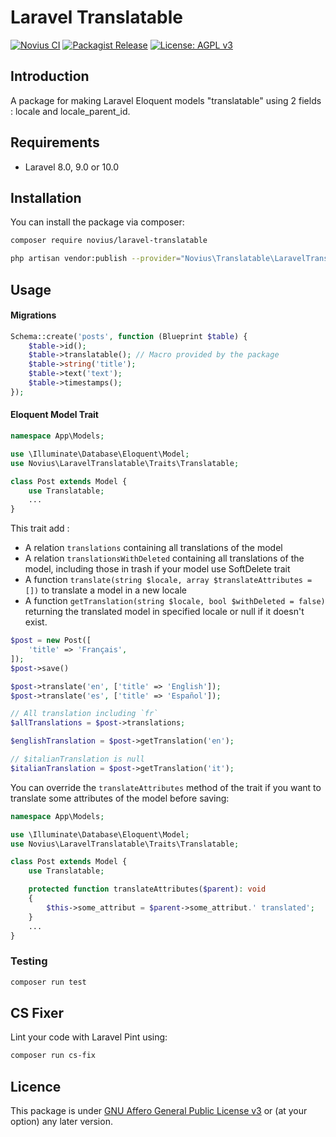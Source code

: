 # Laravel Translatable

[![Novius CI](https://github.com/novius/laravel-publishable/actions/workflows/main.yml/badge.svg?branch=main)](https://github.com/novius/laravel-translatable/actions/workflows/main.yml)
[![Packagist Release](https://img.shields.io/packagist/v/novius/laravel-translatable.svg?maxAge=1800&style=flat-square)](https://packagist.org/packages/novius/laravel-translatable)
[![License: AGPL v3](https://img.shields.io/badge/License-AGPL%20v3-blue.svg)](http://www.gnu.org/licenses/agpl-3.0)


## Introduction

A package for making Laravel Eloquent models "translatable" using 2 fields : locale and locale_parent_id.

## Requirements

* Laravel 8.0, 9.0 or 10.0

## Installation

You can install the package via composer:

```bash
composer require novius/laravel-translatable
```

```bash
php artisan vendor:publish --provider="Novius\Translatable\LaravelTranslatableServiceProvider" --tag=lang
```

## Usage

#### Migrations

```php
Schema::create('posts', function (Blueprint $table) {
    $table->id();
    $table->translatable(); // Macro provided by the package
    $table->string('title');
    $table->text('text');
    $table->timestamps();
});
```

#### Eloquent Model Trait

```php
namespace App\Models;

use \Illuminate\Database\Eloquent\Model;
use Novius\LaravelTranslatable\Traits\Translatable;

class Post extends Model {
    use Translatable;
    ...
}
```

This trait add :
* A relation `translations` containing all translations of the model
* A relation `translationsWithDeleted` containing all translations of the model, including those in trash if your model use SoftDelete trait 
* A function `translate(string $locale, array $translateAttributes = [])` to translate a model in a new locale
* A function `getTranslation(string $locale, bool $withDeleted = false)` returning the translated model in specified locale or null if it doesn't exist. 

```php
$post = new Post([
    'title' => 'Français',
]);
$post->save()

$post->translate('en', ['title' => 'English']);
$post->translate('es', ['title' => 'Español']);

// All translation including `fr`
$allTranslations = $post->translations;

$englishTranslation = $post->getTranslation('en');

// $italianTranslation is null
$italianTranslation = $post->getTranslation('it');

```

You can override the `translateAttributes` method of the trait if you want to translate some attributes of the model before saving:

```php
namespace App\Models;

use \Illuminate\Database\Eloquent\Model;
use Novius\LaravelTranslatable\Traits\Translatable;

class Post extends Model {
    use Translatable;

    protected function translateAttributes($parent): void
    {
        $this->some_attribut = $parent->some_attribut.' translated';
    }
    ...
}
```

### Testing

```bash
composer run test
```

## CS Fixer

Lint your code with Laravel Pint using:

```bash
composer run cs-fix
```

## Licence

This package is under [GNU Affero General Public License v3](http://www.gnu.org/licenses/agpl-3.0.html) or (at your option) any later version.
